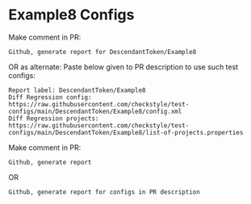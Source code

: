 # Example8 Configs
Make comment in PR:
```
Github, generate report for DescendantToken/Example8
```
OR as alternate:
Paste below given to PR description to use such test configs:
```
Report label: DescendantToken/Example8
Diff Regression config: https://raw.githubusercontent.com/checkstyle/test-configs/main/DescendantToken/Example8/config.xml
Diff Regression projects: https://raw.githubusercontent.com/checkstyle/test-configs/main/DescendantToken/Example8/list-of-projects.properties
```
Make comment in PR:
```
Github, generate report
```
OR
```
Github, generate report for configs in PR description
```

